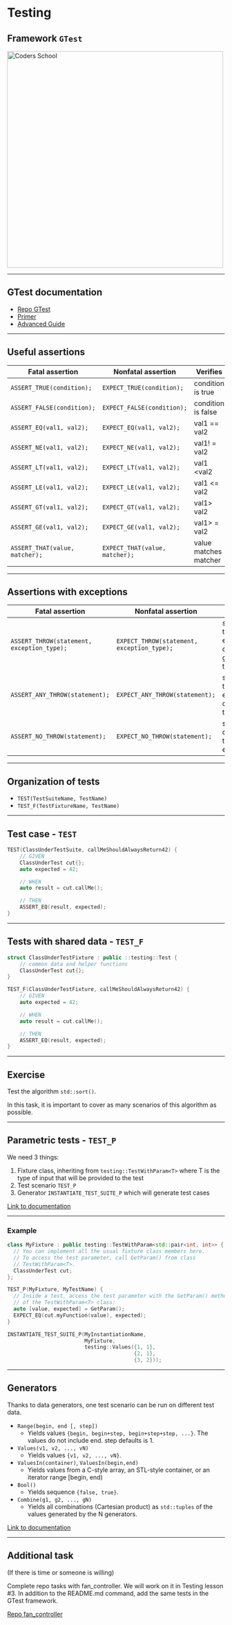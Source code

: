 <!-- .slide: data-background="#111111" -->

# Testing

## Framework `GTest`

<a href="https://coders.school">
    <img width="500" data-src="../coders_school_logo.png" alt="Coders School" class="plain">
</a>

___

## GTest documentation

* [Repo GTest](https://github.com/google/googletest)
* [Primer](https://github.com/google/googletest/blob/master/googletest/docs/primer.md)
* [Advanced Guide](https://github.com/google/googletest/blob/master/googletest/docs/advanced.md)

___
<!-- .slide: style="font-size: 0.75em" -->

## Useful assertions

| Fatal assertion | Nonfatal assertion | Verifies |
| ------------------------------ | ------------------------------ | --------------------- |
| `ASSERT_TRUE(condition);`      | `EXPECT_TRUE(condition);`      | condition is true |
| `ASSERT_FALSE(condition);`     | `EXPECT_FALSE(condition);`     | condition is false |
| `ASSERT_EQ(val1, val2);`       | `EXPECT_EQ(val1, val2);`       | val1 == val2 |
| `ASSERT_NE(val1, val2);`       | `EXPECT_NE(val1, val2);`       | val1! = val2 |
| `ASSERT_LT(val1, val2);`       | `EXPECT_LT(val1, val2);`       | val1 <val2 |
| `ASSERT_LE(val1, val2);`       | `EXPECT_LE(val1, val2);`       | val1 <= val2 |
| `ASSERT_GT(val1, val2);`       | `EXPECT_GT(val1, val2);`       | val1> val2 |
| `ASSERT_GE(val1, val2);`       | `EXPECT_GE(val1, val2);`       | val1> = val2 |
| `ASSERT_THAT(value, matcher);` | `EXPECT_THAT(value, matcher);` | value matches matcher |

___
<!-- .slide: style="font-size: 0.7em" -->

## Assertions with exceptions

| Fatal assertion | Nonfatal assertion | Verifies |
| ------------------------------------------ | ------------------------------------------ | ----------------------------------------------- |
| `ASSERT_THROW(statement, exception_type);` | `EXPECT_THROW(statement, exception_type);` | statement throws an exception of the given type |
| `ASSERT_ANY_THROW(statement);`             | `EXPECT_ANY_THROW(statement);`             | statement throws an exception of any type |
| `ASSERT_NO_THROW(statement);`              | `EXPECT_NO_THROW(statement);`              | statement doesn't throw any exception |

___

## Organization of tests

* <!-- .element: class="fragment fade-in" --> <code>TEST(TestSuiteName, TestName)</code>
* <!-- .element: class="fragment fade-in" --> <code>TEST_F(TestFixtureName, TestName)</code>

___

## Test case - `TEST`

```cpp
TEST(ClassUnderTestSuite, callMeShouldAlwaysReturn42) {
    // GIVEN
    ClassUnderTest cut{};
    auto expected = 42;

    // WHEN
    auto result = cut.callMe();

    // THEN
    ASSERT_EQ(result, expected);
}
```

___

## Tests with shared data - `TEST_F`

```cpp
struct ClassUnderTestFixture : public ::testing::Test {
    // common data and helper functions
    ClassUnderTest cut{};
}

TEST_F(ClassUnderTestFixture, callMeShouldAlwaysReturn42) {
    // GIVEN
    auto expected = 42;

    // WHEN
    auto result = cut.callMe();

    // THEN
    ASSERT_EQ(result, expected);
}
```

___

## Exercise

Test the algorithm `std::sort()`.

In this task, it is important to cover as many scenarios of this algorithm as possible.

___

## Parametric tests - `TEST_P`

We need 3 things:

1. Fixture class, inheriting from `testing::TestWithParam<T>` where T is the type of input that will be provided to the test
2. Test scenario `TEST_P`
3. Generator `INSTANTIATE_TEST_SUITE_P` which will generate test cases

[Link to documentation](https://github.com/google/googletest/blob/master/googletest/docs/advanced.md#value-parameterized-tests)

___

### Example

```cpp
class MyFixture : public testing::TestWithParam<std::pair<int, int>> {
  // You can implement all the usual fixture class members here.
  // To access the test parameter, call GetParam() from class
  // TestWithParam<T>.
  ClassUnderTest cut;
};

TEST_P(MyFixture, MyTestName) {
  // Inside a test, access the test parameter with the GetParam() method
  // of the TestWithParam<T> class:
  auto [value, expected] = GetParam();
  EXPECT_EQ(cut.myFunction(value), expected);
}

INSTANTIATE_TEST_SUITE_P(MyInstantiationName,
                         MyFixture,
                         testing::Values({1, 1},
                                         {2, 1},
                                         {3, 2}));
```

___

## Generators

Thanks to data generators, one test scenario can be run on different test data.

* <!-- .element: class="fragment fade-in" --> <code>Range(begin, end [, step])</code>
  * Yields values `{begin, begin+step, begin+step+step, ...}`. The values ​​do not include end. step defaults is 1.
* <!-- .element: class="fragment fade-in" --> <code>Values(v1, v2, ..., vN)</code>
  * Yields values `{v1, v2, ..., vN}`.
* <!-- .element: class="fragment fade-in" --> <code>ValuesIn(container)</code>, <code>ValuesIn(begin,end)</code>
  * Yields values ​​from a C-style array, an STL-style container, or an iterator range [begin, end)
* <!-- .element: class="fragment fade-in" --> <code>Bool()</code>
  * Yields sequence `{false, true}`.
* <!-- .element: class="fragment fade-in" --> <code>Combine(g1, g2, ..., gN)</code>
  * Yields all combinations (Cartesian product) as `std::tuples` of the values ​​generated by the N generators.

[Link to documentation](https://github.com/catchorg/Catch2/blob/master/docs/generators.md#top)
<!-- .element: class="fragment fade-in" -->

___

## Additional task

(If there is time or someone is willing)

Complete repo tasks with fan_controller. We will work on it in Testing lesson #3.
In addition to the README.md command, add the same tests in the GTest framework.

[Repo fan_controller](http://github.com/coders-school/fan_controller)
